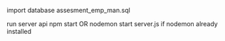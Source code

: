 import database assesment_emp_man.sql

run server api
npm start OR nodemon start server.js if nodemon already installed
